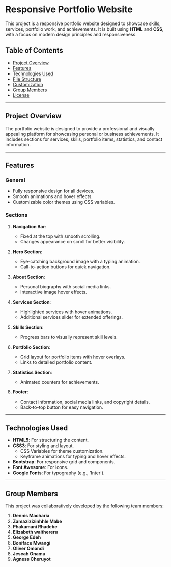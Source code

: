# Responsive Portfolio Website

This project is a responsive portfolio website designed to showcase skills, services, portfolio work, and achievements. It is built using **HTML** and **CSS**, with a focus on modern design principles and responsiveness.

## Table of Contents

- [Project Overview](#project-overview)
- [Features](#features)
- [Technologies Used](#technologies-used)
- [File Structure](#file-structure)
- [Customization](#customization)
- [Group Members](#group-members)
- [License](#license)

---

## Project Overview

The portfolio website is designed to provide a professional and visually appealing platform for showcasing personal or business achievements. It includes sections for services, skills, portfolio items, statistics, and contact information.

---

## Features

### **General**
- Fully responsive design for all devices.
- Smooth animations and hover effects.
- Customizable color themes using CSS variables.

### **Sections**
1. **Navigation Bar**:
   - Fixed at the top with smooth scrolling.
   - Changes appearance on scroll for better visibility.

2. **Hero Section**:
   - Eye-catching background image with a typing animation.
   - Call-to-action buttons for quick navigation.

3. **About Section**:
   - Personal biography with social media links.
   - Interactive image hover effects.

4. **Services Section**:
   - Highlighted services with hover animations.
   - Additional services slider for extended offerings.

5. **Skills Section**:
   - Progress bars to visually represent skill levels.

6. **Portfolio Section**:
   - Grid layout for portfolio items with hover overlays.
   - Links to detailed portfolio content.

7. **Statistics Section**:
   - Animated counters for achievements.

8. **Footer**:
   - Contact information, social media links, and copyright details.
   - Back-to-top button for easy navigation.

---

## Technologies Used

- **HTML5**: For structuring the content.
- **CSS3**: For styling and layout.
  - CSS Variables for theme customization.
  - Keyframe animations for typing and hover effects.
- **Bootstrap**: For responsive grid and components.
- **Font Awesome**: For icons.
- **Google Fonts**: For typography (e.g., 'Inter').

---


## Group Members

This project was collaboratively developed by the following team members:

1. **Dennis Macharia** 
2. **Zamazizizinhhle Mabe** 
3. **Phakamani Rhadebe** 
4. **Elizabeth waithereru** 
4. **George Edeh** 
4. **Boniface Mwangi** 
4. **Oliver Omondi** 
4. **Jescah Onamu** 
4. **Agness Cheruyot** 


